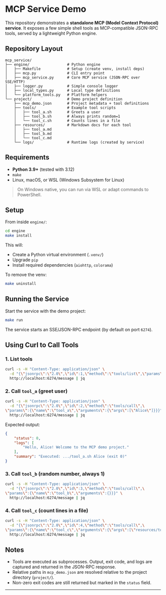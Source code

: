 # MCP Service Demo

This repository demonstrates a **standalone MCP (Model Context Protocol) service**.
It exposes a few simple shell tools as MCP-compatible JSON-RPC tools, served by a lightweight Python engine.

## Repository Layout

```
mcp_service/
├── engine/                 # Python engine
│   ├── Makefile            # Setup (create venv, install deps)
│   ├── mcp.py              # CLI entry point
│   ├── mcp_service.py      # Core MCP service (JSON-RPC over SSE/HTTP)
│   ├── logger.py           # Simple console logger
│   ├── local_types.py      # Local type definitions
│   └── platform_tools.py   # Platform helpers
└── project/                # Demo project definition
    ├── mcp_demo.json       # Project metadata + tool definitions
    ├── tools/              # Example tool scripts
    │   ├── tool_a.sh       # Greets a user
    │   ├── tool_b.sh       # Always prints random=1
    │   └── tool_c.sh       # Counts lines in a file
    ├── resources/          # Markdown docs for each tool
    │   ├── tool_a.md
    │   ├── tool_b.md
    │   └── tool_c.md
    └── logs/               # Runtime logs (created by service)
```

## Requirements

- **Python 3.9+** (tested with 3.12)
- `make`
- Linux, macOS, or WSL (Windows Subsystem for Linux)

> On Windows native, you can run via WSL or adapt commands to PowerShell.

## Setup

From inside `engine/`:

```bash
cd engine
make install
```

This will:

- Create a Python virtual environment (`.venv/`)
- Upgrade `pip`
- Install required dependencies (`aiohttp`, `colorama`)

To remove the venv:

```bash
make uninstall
```

## Running the Service

Start the service with the demo project:

```bash
make run
```

The service starts an SSE/JSON-RPC endpoint (by default on port `6274`).

## Using Curl to Call Tools

### 1. List tools

```bash
curl -s -H "Content-Type: application/json" \
  -d "{\"jsonrpc\":\"2.0\",\"id\":1,\"method\":\"tools/list\",\"params\":{}}" \
  http://localhost:6274/message | jq
```

### 2. Call `tool_a` (greet user)

```bash
curl -s -H "Content-Type: application/json" \
  -d "{\"jsonrpc\":\"2.0\",\"id\":2,\"method\":\"tools/call\",\
\"params\":{\"name\":\"tool_a\",\"arguments\":{\"args\":[\"Alice\"]}}}" \
  http://localhost:6274/message | jq
```

Expected output:

```json
{
	"status": 0,
	"logs": [
		"Hello, Alice! Welcome to the MCP demo project."
	],
	"summary": "Executed: .../tool_a.sh Alice (exit 0)"
}
```

### 3. Call `tool_b` (random number, always 1)

```bash
curl -s -H "Content-Type: application/json" \
  -d "{\"jsonrpc\":\"2.0\",\"id\":3,\"method\":\"tools/call\",\
\"params\":{\"name\":\"tool_b\",\"arguments\":{}}}" \
  http://localhost:6274/message | jq
```

### 4. Call `tool_c` (count lines in a file)

```bash
curl -s -H "Content-Type: application/json" \
  -d "{\"jsonrpc\":\"2.0\",\"id\":4,\"method\":\"tools/call\",\
\"params\":{\"name\":\"tool_c\",\"arguments\":{\"args\":[\"resources/tool_a.md\"]}}}" \
  http://localhost:6274/message | jq
```

## Notes

- Tools are executed as subprocesses. Output, exit code, and logs are captured and returned in the JSON-RPC response.
- Relative paths in `mcp_demo.json` are resolved relative to the project directory (`project/`).
- Non-zero exit codes are still returned but marked in the `status` field.

---
